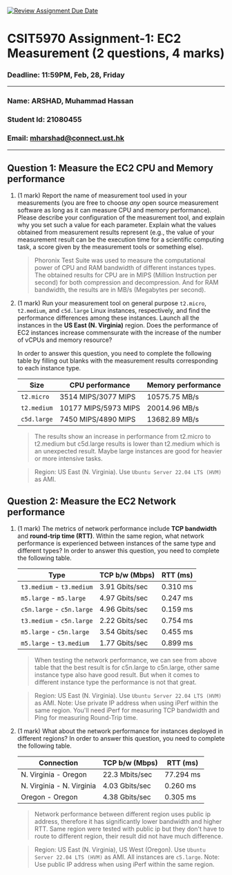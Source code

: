 [![Review Assignment Due Date](https://classroom.github.com/assets/deadline-readme-button-22041afd0340ce965d47ae6ef1cefeee28c7c493a6346c4f15d667ab976d596c.svg)](https://classroom.github.com/a/IAASVEAZ)
# CSIT5970 Assignment-1: EC2 Measurement (2 questions, 4 marks)

### Deadline: 11:59PM, Feb, 28, Friday

---

### Name: ARSHAD, Muhammad Hassan
### Student Id: 21080455
### Email: mharshad@connect.ust.hk

---

## Question 1: Measure the EC2 CPU and Memory performance

1. (1 mark) Report the name of measurement tool used in your measurements (you are free to choose *any* open source measurement software as long as it can measure CPU and memory performance). Please describe your configuration of the measurement tool, and explain why you set such a value for each parameter. Explain what the values obtained from measurement results represent (e.g., the value of your measurement result can be the execution time for a scientific computing task, a score given by the measurement tools or something else).

    > Phoronix Test Suite was used to measure the computational power of CPU and RAM bandwidth of different instances types. The obtained results for CPU are in MIPS (Million Instruction per second) for both compression and decompression. And for RAM bandwidth, the results are in MB/s (Megabytes per second). 

2. (1 mark) Run your measurement tool on general purpose `t2.micro`, `t2.medium`, and `c5d.large` Linux instances, respectively, and find the performance differences among these instances. Launch all the instances in the **US East (N. Virginia)** region. Does the performance of EC2 instances increase commensurate with the increase of the number of vCPUs and memory resource?

    In order to answer this question, you need to complete the following table by filling out blanks with the measurement results corresponding to each instance type.

    | Size        | CPU performance | Memory performance |
    | ----------- | --------------- | ------------------ |
    | `t2.micro`  | 3514 MIPS/3077 MIPS  | 10575.75 MB/s  |
    | `t2.medium` | 10177 MIPS/5973 MIPS | 20014.96 MB/s  |
    | `c5d.large` | 7450 MIPS/4890 MIPS  | 13682.89 MB/s  |

    > The results show an increase in performance from t2.micro to t2.medium but c5d.large results is lower than t2.medium which is an unexpected result. Maybe large instances are good for heavier or more intensive tasks.

    > Region: US East (N. Virginia). Use `Ubuntu Server 22.04 LTS (HVM)` as AMI.

## Question 2: Measure the EC2 Network performance

1. (1 mark) The metrics of network performance include **TCP bandwidth** and **round-trip time (RTT)**. Within the same region, what network performance is experienced between instances of the same type and different types? In order to answer this question, you need to complete the following table.

    | Type                      | TCP b/w (Mbps) | RTT (ms) |
    | ------------------------- | -------------- | -------- |
    | `t3.medium` - `t3.medium` | 3.91 Gbits/sec | 0.310 ms |
    | `m5.large` - `m5.large`   | 4.97 Gbits/sec | 0.247 ms |
    | `c5n.large` - `c5n.large` | 4.96 Gbits/sec | 0.159 ms |
    | `t3.medium` - `c5n.large` | 2.22 Gbits/sec | 0.754 ms |
    | `m5.large` - `c5n.large`  | 3.54 Gbits/sec | 0.455 ms |
    | `m5.large` - `t3.medium`  | 1.77 Gbits/sec | 0.899 ms |

    > When testing the network performance, we can see from above table that the best result is for c5n.large to c5n.large, other same instance type also have good result. But when it comes to different instance type the performance is not that great.

    > Region: US East (N. Virginia). Use `Ubuntu Server 22.04 LTS (HVM)` as AMI. Note: Use private IP address when using iPerf within the same region. You'll need iPerf for measuring TCP bandwidth and Ping for measuring Round-Trip time.

2. (1 mark) What about the network performance for instances deployed in different regions? In order to answer this question, you need to complete the following table.

    | Connection                | TCP b/w (Mbps) | RTT (ms) |
    | ------------------------- | -------------- | -------- |
    | N. Virginia - Oregon      | 22.3 Mbits/sec | 77.294 ms|
    | N. Virginia - N. Virginia | 4.03 Gbits/sec | 0.260  ms|
    | Oregon - Oregon           | 4.38 Gbits/sec | 0.305 ms|

    > Network performance between different region uses public ip address, therefore it has significantly lower bandwidth and higher RTT. Same region were tested with public ip but they don't have to route to different region, their result did not have much difference.
 
    > Region: US East (N. Virginia), US West (Oregon). Use `Ubuntu Server 22.04 LTS (HVM)` as AMI. All instances are `c5.large`. Note: Use public IP address when using iPerf within the same region.
